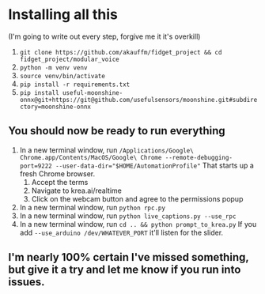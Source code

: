 # Installing all this
(I'm going to write out every step, forgive me it it's overkill)

1. ```git clone https://github.com/akauffm/fidget_project && cd fidget_project/modular_voice```
2. ```python -m venv venv```
3. ```source venv/bin/activate```
4. ```pip install -r requirements.txt```
5. ```pip install useful-moonshine-onnx@git+https://git@github.com/usefulsensors/moonshine.git#subdirectory=moonshine-onnx```
  
## You should now be ready to run everything
1. In a new terminal window, run ```/Applications/Google\ Chrome.app/Contents/MacOS/Google\ Chrome --remote-debugging-port=9222 --user-data-dir="$HOME/AutomationProfile"``` That starts up a fresh Chrome browser.
    1. Accept the terms
    2. Navigate to krea.ai/realtime
    3. Click on the webcam button and agree to the permissions popup
2. In a new terminal window, run ```python rpc.py```
3. In a new terminal window, run ```python live_captions.py --use_rpc```
4. In a new terminal window, run ```cd .. && python prompt_to_krea.py``` If you add ```--use_arduino /dev/WHATEVER_PORT``` it'll listen for the slider.

## I'm nearly 100% certain I've missed something, but give it a try and let me know if you run into issues.
